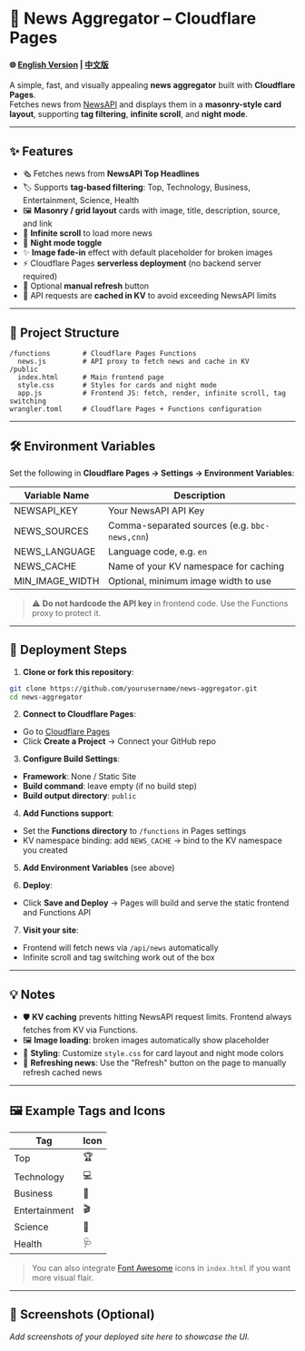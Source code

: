 # 📰 News Aggregator – Cloudflare Pages

#### 🌐 [English Version](https://github.com/benjiann/NewsFocus/main/README.md) | [中文版](https://github.com/benjiann/NewsFocus//main/README_zh.md)


A simple, fast, and visually appealing **news aggregator** built with **Cloudflare Pages**.  
Fetches news from [NewsAPI](https://newsapi.org/) and displays them in a **masonry-style card layout**, supporting **tag filtering**, **infinite scroll**, and **night mode**.

---

## ✨ Features

- 🗞 Fetches news from **NewsAPI Top Headlines**  
- 🏷 Supports **tag-based filtering**: Top, Technology, Business, Entertainment, Science, Health  
- 🖼 **Masonry / grid layout** cards with image, title, description, source, and link  
- 🔄 **Infinite scroll** to load more news  
- 🌙 **Night mode toggle**  
- ✨ **Image fade-in** effect with default placeholder for broken images  
- ⚡ Cloudflare Pages **serverless deployment** (no backend server required)  
- 🔁 Optional **manual refresh** button  
- 💾 API requests are **cached in KV** to avoid exceeding NewsAPI limits  

---

## 📁 Project Structure

```
/functions        # Cloudflare Pages Functions
  news.js         # API proxy to fetch news and cache in KV
/public
  index.html      # Main frontend page
  style.css       # Styles for cards and night mode
  app.js          # Frontend JS: fetch, render, infinite scroll, tag switching
wrangler.toml     # Cloudflare Pages + Functions configuration
```

---

## 🛠 Environment Variables

Set the following in **Cloudflare Pages → Settings → Environment Variables**:

| Variable Name     | Description                                 |
|------------------|---------------------------------------------|
| NEWSAPI_KEY       | Your NewsAPI API Key                        |
| NEWS_SOURCES      | Comma-separated sources (e.g. `bbc-news,cnn`) |
| NEWS_LANGUAGE     | Language code, e.g. `en`                   |
| NEWS_CACHE        | Name of your KV namespace for caching      |
| MIN_IMAGE_WIDTH   | Optional, minimum image width to use       |

> ⚠️ **Do not hardcode the API key** in frontend code. Use the Functions proxy to protect it.

---

## 🚀 Deployment Steps

1. **Clone or fork this repository**:

```bash
git clone https://github.com/yourusername/news-aggregator.git
cd news-aggregator
```

2. **Connect to Cloudflare Pages**:

- Go to [Cloudflare Pages](https://pages.cloudflare.com/)  
- Click **Create a Project** → Connect your GitHub repo  

3. **Configure Build Settings**:

- **Framework**: None / Static Site  
- **Build command**: leave empty (if no build step)  
- **Build output directory**: `public`  

4. **Add Functions support**:

- Set the **Functions directory** to `/functions` in Pages settings  
- KV namespace binding: add `NEWS_CACHE` → bind to the KV namespace you created

5. **Add Environment Variables** (see above)

6. **Deploy**:

- Click **Save and Deploy** → Pages will build and serve the static frontend and Functions API  

7. **Visit your site**:

- Frontend will fetch news via `/api/news` automatically  
- Infinite scroll and tag switching work out of the box  

---

## 💡 Notes

- 🛡 **KV caching** prevents hitting NewsAPI request limits. Frontend always fetches from KV via Functions.  
- 🖼 **Image loading**: broken images automatically show placeholder  
- 🎨 **Styling**: Customize `style.css` for card layout and night mode colors  
- 🔄 **Refreshing news**: Use the "Refresh" button on the page to manually refresh cached news  

---

## 🖼 Example Tags and Icons

| Tag           | Icon |
|---------------|------|
| Top           | 🏆    |
| Technology    | 💻    |
| Business      | 💼    |
| Entertainment | 🎬    |
| Science       | 🔬    |
| Health        | 🩺    |

> You can also integrate [Font Awesome](https://fontawesome.com/) icons in `index.html` if you want more visual flair.

---

## 🎉 Screenshots (Optional)

_Add screenshots of your deployed site here to showcase the UI._



